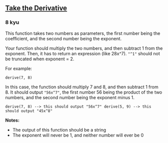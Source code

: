 <h2><a href=https://www.codewars.com/kata/5963c18ecb97be020b0000a2/train/csharp target="_blank">Take the Derivative</a></h2><h3>8 kyu</h3><p>This function takes two numbers as parameters, the first number being the coefficient, and the second number being the exponent.</p><p>Your function should multiply the two numbers, and then subtract 1 from the exponent. Then, it has to return an expression (like 28x^7). <code>"^1"</code> should not be truncated when exponent = 2.</p><p>For example:</p><pre><code class="language-javascript"><span class="cm-variable">derive</span>(<span class="cm-number">7</span>, <span class="cm-number">8</span>)</code></pre><pre style="display: none;"><code class="language-haskell"><span class="cm-variable">derive</span> <span class="cm-number">7</span> <span class="cm-number">8</span></code></pre><p>In this case, the function should multiply 7 and 8, and then subtract 1 from 8. It should output <code>"56x^7"</code>, the first number 56 being the product of the two numbers, and the second number being the exponent minus 1.</p><pre><code class="language-javascript"><span class="cm-variable">derive</span>(<span class="cm-number">7</span>, <span class="cm-number">8</span>) <span class="cm-operator">--&gt;</span> <span class="cm-keyword">this</span> <span class="cm-variable">should</span> <span class="cm-variable">output</span> <span class="cm-string">"56x^7"</span> <span class="cm-variable">derive</span>(<span class="cm-number">5</span>, <span class="cm-number">9</span>) <span class="cm-operator">--&gt;</span> <span class="cm-keyword">this</span> <span class="cm-variable">should</span> <span class="cm-variable">output</span> <span class="cm-string">"45x^8"</span> </code></pre><pre style="display: none;"><code class="language-haskell"><span class="cm-variable">derive</span> <span class="cm-number">7</span> <span class="cm-number">8</span> <span class="cm-builtin">==</span> <span class="cm-string">"56x^7"</span><span class="cm-variable">derive</span> <span class="cm-number">5</span> <span class="cm-number">9</span> <span class="cm-builtin">==</span> <span class="cm-string">"45x^8"</span></code></pre><p><strong>Notes:</strong></p><ul><li>The output of this function should be a string</li><li>The exponent will never be 1, and neither number will ever be 0</li></ul>